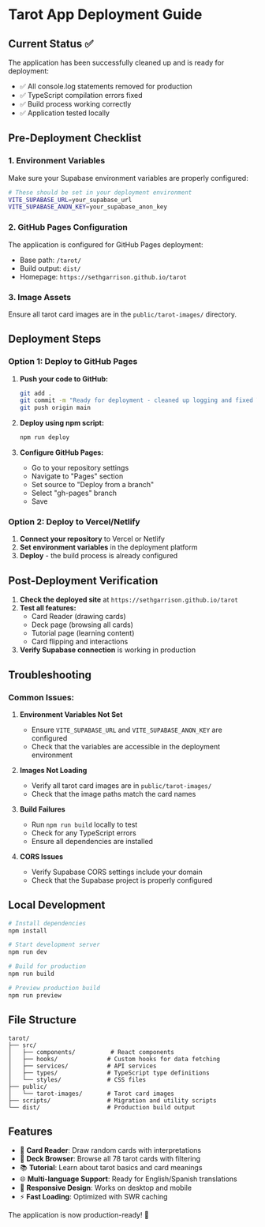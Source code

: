 # Tarot App Deployment Guide

## Current Status ✅

The application has been successfully cleaned up and is ready for deployment:

- ✅ All console.log statements removed for production
- ✅ TypeScript compilation errors fixed
- ✅ Build process working correctly
- ✅ Application tested locally

## Pre-Deployment Checklist

### 1. Environment Variables
Make sure your Supabase environment variables are properly configured:

```bash
# These should be set in your deployment environment
VITE_SUPABASE_URL=your_supabase_url
VITE_SUPABASE_ANON_KEY=your_supabase_anon_key
```

### 2. GitHub Pages Configuration
The application is configured for GitHub Pages deployment:
- Base path: `/tarot/`
- Build output: `dist/`
- Homepage: `https://sethgarrison.github.io/tarot`

### 3. Image Assets
Ensure all tarot card images are in the `public/tarot-images/` directory.

## Deployment Steps

### Option 1: Deploy to GitHub Pages

1. **Push your code to GitHub:**
   ```bash
   git add .
   git commit -m "Ready for deployment - cleaned up logging and fixed TypeScript errors"
   git push origin main
   ```

2. **Deploy using npm script:**
   ```bash
   npm run deploy
   ```

3. **Configure GitHub Pages:**
   - Go to your repository settings
   - Navigate to "Pages" section
   - Set source to "Deploy from a branch"
   - Select "gh-pages" branch
   - Save

### Option 2: Deploy to Vercel/Netlify

1. **Connect your repository** to Vercel or Netlify
2. **Set environment variables** in the deployment platform
3. **Deploy** - the build process is already configured

## Post-Deployment Verification

1. **Check the deployed site** at `https://sethgarrison.github.io/tarot`
2. **Test all features:**
   - Card Reader (drawing cards)
   - Deck page (browsing all cards)
   - Tutorial page (learning content)
   - Card flipping and interactions
3. **Verify Supabase connection** is working in production

## Troubleshooting

### Common Issues:

1. **Environment Variables Not Set**
   - Ensure `VITE_SUPABASE_URL` and `VITE_SUPABASE_ANON_KEY` are configured
   - Check that the variables are accessible in the deployment environment

2. **Images Not Loading**
   - Verify all tarot card images are in `public/tarot-images/`
   - Check that the image paths match the card names

3. **Build Failures**
   - Run `npm run build` locally to test
   - Check for any TypeScript errors
   - Ensure all dependencies are installed

4. **CORS Issues**
   - Verify Supabase CORS settings include your domain
   - Check that the Supabase project is properly configured

## Local Development

```bash
# Install dependencies
npm install

# Start development server
npm run dev

# Build for production
npm run build

# Preview production build
npm run preview
```

## File Structure

```
tarot/
├── src/
│   ├── components/          # React components
│   ├── hooks/              # Custom hooks for data fetching
│   ├── services/           # API services
│   ├── types/              # TypeScript type definitions
│   └── styles/             # CSS files
├── public/
│   └── tarot-images/       # Tarot card images
├── scripts/                # Migration and utility scripts
└── dist/                   # Production build output
```

## Features

- 🔮 **Card Reader**: Draw random cards with interpretations
- 🎴 **Deck Browser**: Browse all 78 tarot cards with filtering
- 📚 **Tutorial**: Learn about tarot basics and card meanings
- 🌐 **Multi-language Support**: Ready for English/Spanish translations
- 📱 **Responsive Design**: Works on desktop and mobile
- ⚡ **Fast Loading**: Optimized with SWR caching

The application is now production-ready! 🎉 